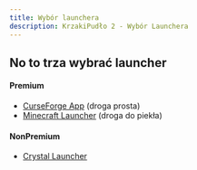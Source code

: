 ```yaml
---
title: Wybór launchera
description: KrzakiPudło 2 - Wybór Launchera
---
```


## No to trza wybrać launcher

#### Premium
- [CurseForge App](/krzakipudlo2webpage/guides-install/curseforge) (droga prosta)
- [Minecraft Launcher](/krzakipudlo2webpage/guides-install/minecraft-launcher) (droga do piekła)

#### NonPremium
- [Crystal Launcher](/krzakipudlo2webpage/guides-install/crystallauncher)